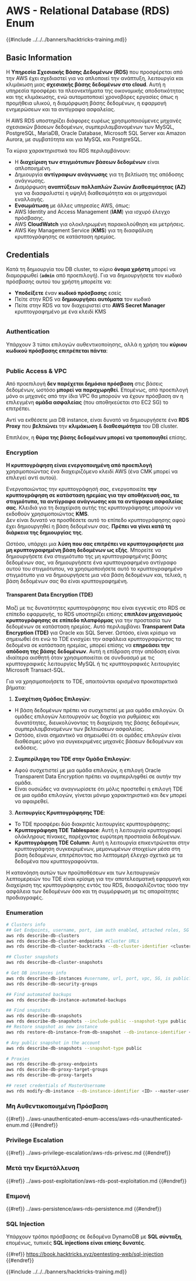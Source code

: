 # AWS - Relational Database (RDS) Enum

{{#include ../../../banners/hacktricks-training.md}}

## Basic Information

Η **Υπηρεσία Σχεσιακής Βάσης Δεδομένων (RDS)** που προσφέρεται από την AWS έχει σχεδιαστεί για να απλοποιεί την ανάπτυξη, λειτουργία και κλιμάκωση μιας **σχεσιακής βάσης δεδομένων στο cloud**. Αυτή η υπηρεσία προσφέρει τα πλεονεκτήματα της οικονομικής αποδοτικότητας και της κλιμάκωσης, ενώ αυτοματοποιεί χρονοβόρες εργασίες όπως η προμήθεια υλικού, η διαμόρφωση βάσης δεδομένων, η εφαρμογή ενημερώσεων και τα αντίγραφα ασφαλείας.

Η AWS RDS υποστηρίζει διάφορες ευρέως χρησιμοποιούμενες μηχανές σχεσιακών βάσεων δεδομένων, συμπεριλαμβανομένων των MySQL, PostgreSQL, MariaDB, Oracle Database, Microsoft SQL Server και Amazon Aurora, με συμβατότητα και για MySQL και PostgreSQL.

Τα κύρια χαρακτηριστικά του RDS περιλαμβάνουν:

- Η **διαχείριση των στιγμιότυπων βάσεων δεδομένων** είναι απλοποιημένη.
- Δημιουργία **αντίγραφων ανάγνωσης** για τη βελτίωση της απόδοσης ανάγνωσης.
- Διαμόρφωση **αναπτύξεων πολλαπλών Ζωνών Διαθεσιμότητας (AZ)** για να διασφαλιστεί η υψηλή διαθεσιμότητα και οι μηχανισμοί εναλλαγής.
- **Ενσωμάτωση** με άλλες υπηρεσίες AWS, όπως:
- AWS Identity and Access Management (**IAM**) για ισχυρό έλεγχο πρόσβασης.
- AWS **CloudWatch** για ολοκληρωμένη παρακολούθηση και μετρήσεις.
- AWS Key Management Service (**KMS**) για τη διασφάλιση κρυπτογράφησης σε κατάσταση ηρεμίας.

## Credentials

Κατά τη δημιουργία του DB cluster, το κύριο **όνομα χρήστη** μπορεί να διαμορφωθεί (**`admin`** από προεπιλογή). Για να δημιουργήσετε τον κωδικό πρόσβασης αυτού του χρήστη μπορείτε να:

- **Υποδείξετε** έναν **κωδικό πρόσβασης** εσείς
- Πείτε στην RDS να **δημιουργήσει αυτόματα** τον κωδικό
- Πείτε στην RDS να τον διαχειριστεί στο **AWS Secret Manager** κρυπτογραφημένο με ένα κλειδί KMS

<figure><img src="../../../images/image (144).png" alt=""><figcaption></figcaption></figure>

### Authentication

Υπάρχουν 3 τύποι επιλογών αυθεντικοποίησης, αλλά η χρήση του **κύριου κωδικού πρόσβασης επιτρέπεται πάντα**:

<figure><img src="../../../images/image (227).png" alt=""><figcaption></figcaption></figure>

### Public Access & VPC

Από προεπιλογή **δεν παρέχεται δημόσια πρόσβαση** στις βάσεις δεδομένων, ωστόσο **μπορεί να παραχωρηθεί**. Επομένως, από προεπιλογή μόνο οι μηχανές από την ίδια VPC θα μπορούν να έχουν πρόσβαση αν η επιλεγμένη **ομάδα ασφαλείας** (που αποθηκεύεται στο EC2 SG) το επιτρέπει.

Αντί να εκθέσετε μια DB instance, είναι δυνατό να δημιουργήσετε ένα **RDS Proxy** που **βελτιώνει** την **κλιμάκωση** & **διαθεσιμότητα** του DB cluster.

Επιπλέον, η **θύρα της βάσης δεδομένων μπορεί να τροποποιηθεί** επίσης.

### Encryption

**Η κρυπτογράφηση είναι ενεργοποιημένη από προεπιλογή** χρησιμοποιώντας ένα διαχειριζόμενο κλειδί AWS (ένα CMK μπορεί να επιλεγεί αντί αυτού).

Ενεργοποιώντας την κρυπτογράφησή σας, ενεργοποιείτε **την κρυπτογράφηση σε κατάσταση ηρεμίας για την αποθήκευσή σας, τα στιγμιότυπα, τα αντίγραφα ανάγνωσης και τα αντίγραφα ασφαλείας σας**. Κλειδιά για τη διαχείριση αυτής της κρυπτογράφησης μπορούν να εκδοθούν χρησιμοποιώντας **KMS**.\
Δεν είναι δυνατό να προσθέσετε αυτό το επίπεδο κρυπτογράφησης αφού έχει δημιουργηθεί η βάση δεδομένων σας. **Πρέπει να γίνει κατά τη διάρκεια της δημιουργίας της**.

Ωστόσο, υπάρχει μια **λύση που σας επιτρέπει να κρυπτογραφήσετε μια μη κρυπτογραφημένη βάση δεδομένων ως εξής**. Μπορείτε να δημιουργήσετε ένα στιγμιότυπο της μη κρυπτογραφημένης βάσης δεδομένων σας, να δημιουργήσετε ένα κρυπτογραφημένο αντίγραφο αυτού του στιγμιότυπου, να χρησιμοποιήσετε αυτό το κρυπτογραφημένο στιγμιότυπο για να δημιουργήσετε μια νέα βάση δεδομένων και, τελικά, η βάση δεδομένων σας θα είναι κρυπτογραφημένη.

#### Transparent Data Encryption (TDE)

Μαζί με τις δυνατότητες κρυπτογράφησης που είναι εγγενείς στο RDS σε επίπεδο εφαρμογής, το RDS υποστηρίζει επίσης **επιπλέον μηχανισμούς κρυπτογράφησης σε επίπεδο πλατφόρμας** για την προστασία των δεδομένων σε κατάσταση ηρεμίας. Αυτό περιλαμβάνει **Transparent Data Encryption (TDE)** για Oracle και SQL Server. Ωστόσο, είναι κρίσιμο να σημειωθεί ότι ενώ το TDE ενισχύει την ασφάλεια κρυπτογραφώντας τα δεδομένα σε κατάσταση ηρεμίας, μπορεί επίσης να **επηρεάσει την απόδοση της βάσης δεδομένων**. Αυτή η επίδραση στην απόδοση είναι ιδιαίτερα αισθητή όταν χρησιμοποιείται σε συνδυασμό με τις κρυπτογραφικές λειτουργίες MySQL ή τις κρυπτογραφικές λειτουργίες Microsoft Transact-SQL.

Για να χρησιμοποιήσετε το TDE, απαιτούνται ορισμένα προκαταρκτικά βήματα:

1. **Συσχέτιση Ομάδας Επιλογών**:
- Η βάση δεδομένων πρέπει να συσχετιστεί με μια ομάδα επιλογών. Οι ομάδες επιλογών λειτουργούν ως δοχεία για ρυθμίσεις και δυνατότητες, διευκολύνοντας τη διαχείριση της βάσης δεδομένων, συμπεριλαμβανομένων των βελτιώσεων ασφαλείας.
- Ωστόσο, είναι σημαντικό να σημειωθεί ότι οι ομάδες επιλογών είναι διαθέσιμες μόνο για συγκεκριμένες μηχανές βάσεων δεδομένων και εκδόσεις.
2. **Συμπερίληψη του TDE στην Ομάδα Επιλογών**:
- Αφού συσχετιστεί με μια ομάδα επιλογών, η επιλογή Oracle Transparent Data Encryption πρέπει να συμπεριληφθεί σε αυτήν την ομάδα.
- Είναι ουσιώδες να αναγνωρίσετε ότι μόλις προστεθεί η επιλογή TDE σε μια ομάδα επιλογών, γίνεται μόνιμο χαρακτηριστικό και δεν μπορεί να αφαιρεθεί.
3. **Λειτουργίες Κρυπτογράφησης TDE**:
- Το TDE προσφέρει δύο διακριτές λειτουργίες κρυπτογράφησης:
- **Κρυπτογράφηση TDE Tablespace**: Αυτή η λειτουργία κρυπτογραφεί ολόκληρους πίνακες, παρέχοντας ευρύτερη προστασία δεδομένων.
- **Κρυπτογράφηση TDE Column**: Αυτή η λειτουργία επικεντρώνεται στην κρυπτογράφηση συγκεκριμένων, μεμονωμένων στοιχείων μέσα στη βάση δεδομένων, επιτρέποντας πιο λεπτομερή έλεγχο σχετικά με τα δεδομένα που κρυπτογραφούνται.

Η κατανόηση αυτών των προϋποθέσεων και των λειτουργικών λεπτομερειών του TDE είναι κρίσιμη για την αποτελεσματική εφαρμογή και διαχείριση της κρυπτογράφησης εντός του RDS, διασφαλίζοντας τόσο την ασφάλεια των δεδομένων όσο και τη συμμόρφωση με τις απαραίτητες προδιαγραφές.

### Enumeration
```bash
# Clusters info
## Get Endpoints, username, port, iam auth enabled, attached roles, SG
aws rds describe-db-clusters
aws rds describe-db-cluster-endpoints #Cluster URLs
aws rds describe-db-cluster-backtracks --db-cluster-identifier <cluster-name>

## Cluster snapshots
aws rds describe-db-cluster-snapshots

# Get DB instances info
aws rds describe-db-instances #username, url, port, vpc, SG, is public?
aws rds describe-db-security-groups

## Find automated backups
aws rds describe-db-instance-automated-backups

## Find snapshots
aws rds describe-db-snapshots
aws rds describe-db-snapshots --include-public --snapshot-type public
## Restore snapshot as new instance
aws rds restore-db-instance-from-db-snapshot --db-instance-identifier <ID> --db-snapshot-identifier <ID> --availability-zone us-west-2a

# Any public snapshot in the account
aws rds describe-db-snapshots --snapshot-type public

# Proxies
aws rds describe-db-proxy-endpoints
aws rds describe-db-proxy-target-groups
aws rds describe-db-proxy-targets

## reset credentials of MasterUsername
aws rds modify-db-instance --db-instance-identifier <ID> --master-user-password <NewPassword> --apply-immediately
```
### Μη Αυθεντικοποιημένη Πρόσβαση

{{#ref}}
../aws-unauthenticated-enum-access/aws-rds-unauthenticated-enum.md
{{#endref}}

### Privilege Escalation

{{#ref}}
../aws-privilege-escalation/aws-rds-privesc.md
{{#endref}}

### Μετά την Εκμετάλλευση

{{#ref}}
../aws-post-exploitation/aws-rds-post-exploitation.md
{{#endref}}

### Επιμονή

{{#ref}}
../aws-persistence/aws-rds-persistence.md
{{#endref}}

### SQL Injection

Υπάρχουν τρόποι πρόσβασης σε δεδομένα DynamoDB με **SQL σύνταξη**, επομένως, τυπικές **SQL injections είναι επίσης δυνατές**.

{{#ref}}
https://book.hacktricks.xyz/pentesting-web/sql-injection
{{#endref}}

{{#include ../../../banners/hacktricks-training.md}}
